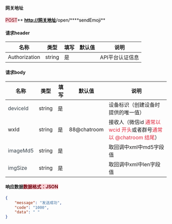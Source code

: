 #### 网关地址


<font style="background:#F8CED3;color:#70000D">POST</font>** **[**<font style="color:#000000;">http://网关地址</font>**](http://域名/member/login)**<font style="color:#000000;">/open/</font>****<font style="color:#000000;background-color:#F8F8F8;">sendEmoji</font>**



#### 请求header
| **名称** | **类型** | **填写** | **默认值** | **说明** |
| --- | --- | --- | --- | --- |
| Authorization | string | 是 |  | API平台认证信息 |


#### 请求body
| **名称** | **类型** | **填写** | **默认值** | **说明** |
| --- | --- | --- | --- | --- |
| <font style="color:#364149;">deviceId</font> | string | 是 |  | 设备标识（创建设备时提供的唯一值） |
| wxId | string | 是 | 88@chatroom | 接收人（微信id <font style="color:#DF2A3F;">通常以 wcid 开头</font>或者群号<font style="color:#DF2A3F;">通常以 @chatroom 结尾</font>） |
| <font style="color:#364149;background-color:#FFFFFF;">imageMd5</font> | string | 是 |  | 取回调中xml中md5字段值 |
| <font style="color:#364149;background-color:#FAFAFA;">imgSize</font> | string | 是 |  | 取回调中xml中len字段值 |


#### 响应数据<font style="background:#F8CED3;color:#70000D">数据格式：JSON</font>
```json
{
    "message": "发送成功",
    "code": "1000",
    "data": " "
}
```



